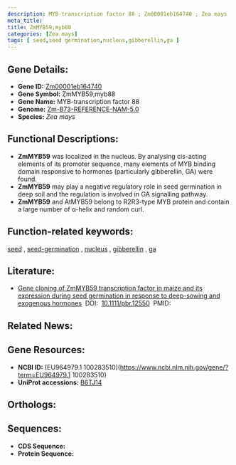 ```yaml
---
description: MYB-transcription factor 88 ; Zm00001eb164740 ; Zea mays
meta_title:
title: ZmMYB59;myb88
categories: [Zea mays]
tags: [ seed,seed germination,nucleus,gibberellin,ga ]
---
```


## Gene Details:
- **Gene ID:**	[Zm00001eb164740](https://www.maizegdb.org/gene_center/gene/Zm00001eb164740)
- **Gene Symbol:** ZmMYB59;myb88
- **Gene Name:** MYB-transcription factor 88
- **Genome:** [Zm-B73-REFERENCE-NAM-5.0](https://www.maizegdb.org/genome/assembly/Zm-B73-REFERENCE-NAM-5.0)
- **Species:** *Zea mays*

## Functional Descriptions:
   - **ZmMYB59** was localized in the nucleus. By analysing cis-acting elements of its promoter sequence, many elements of MYB binding domain responsive to hormones (particularly gibberellin, GA) were found.
   - **ZmMYB59** may play a negative regulatory role in seed germination in deep soil and the regulation is involved in GA signalling pathway.
   - **ZmMYB59** and AtMYB59 belong to R2R3-type MYB protein and contain a large number of α-helix and random curl.

## Function-related keywords:
[seed](/tags/seed/)&nbsp;,&nbsp;[seed-germination](/tags/seed-germination/)&nbsp;,&nbsp;[nucleus](/tags/nucleus/)&nbsp;,&nbsp;[gibberellin](/tags/gibberellin/)&nbsp;,&nbsp;[ga](/tags/ga/)

## Literature:
   - [Gene cloning of ZmMYB59 transcription factor in maize and its expression during seed germination in response to deep-sowing and exogenous hormones]( https://onlinelibrary.wiley.com/doi/full/10.1111/pbr.12550)&nbsp;&nbsp;DOI:&nbsp;&nbsp;[10.1111/pbr.12550](https://onlinelibrary.wiley.com/doi/full/10.1111/pbr.12550)&nbsp;&nbsp;PMID:&nbsp;&nbsp;[](https://pubmed.ncbi.nlm.nih.gov//)

## Related News:

## Gene Resources:
- **NCBI ID:**  [EU964979.1	100283510](https://www.ncbi.nlm.nih.gov/gene/?term=EU964979.1	100283510)
- **UniProt accessions:** [B6TJ14](https://www.uniprot.org/uniprotkb/B6TJ14/entry)

## Orthologs:

## Sequences:
- **CDS Sequence:**
- **Protein Sequence:**
